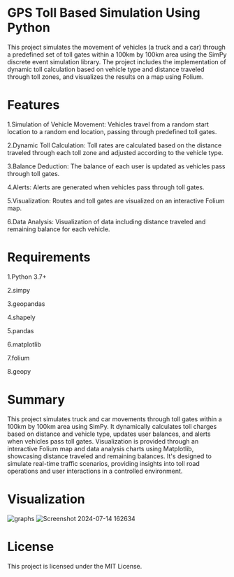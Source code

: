 # GPS Toll Based Simulation Using Python
This project simulates the movement of vehicles (a truck and a car) through a predefined set of toll gates within a 100km by 100km area using the SimPy discrete event simulation library. The project includes the implementation of dynamic toll calculation based on vehicle type and distance traveled through toll zones, and visualizes the results on a map using Folium.

# Features
1.Simulation of Vehicle Movement: Vehicles travel from a random start location to a random end location, passing through predefined toll gates.

2.Dynamic Toll Calculation: Toll rates are calculated based on the distance traveled through each toll zone and adjusted according to the vehicle type.

3.Balance Deduction: The balance of each user is updated as vehicles pass through toll gates.

4.Alerts: Alerts are generated when vehicles pass through toll gates.

5.Visualization: Routes and toll gates are visualized on an interactive Folium map.

6.Data Analysis: Visualization of data including distance traveled and remaining balance for each vehicle.
# Requirements
1.Python 3.7+

2.simpy

3.geopandas

4.shapely

5.pandas

6.matplotlib

7.folium

8.geopy
# Summary
This project simulates truck and car movements through toll gates within a 100km by 100km area using SimPy. It dynamically calculates toll charges based on distance and vehicle type, updates user balances, and alerts when vehicles pass toll gates. Visualization is provided through an interactive Folium map and data analysis charts using Matplotlib, showcasing distance traveled and remaining balances. It's designed to simulate real-time traffic scenarios, providing insights into toll road operations and user interactions in a controlled environment.
# Visualization
![graphs](https://github.com/user-attachments/assets/8d0fd57d-9053-43b0-bc0b-4d53223af6e6)
![Screenshot 2024-07-14 162634](https://github.com/user-attachments/assets/38339600-12fe-49e2-ba24-d7a841afffe5)


# License
This project is licensed under the MIT License.
